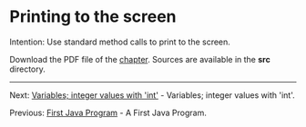 # Printing to the screen

Intention: Use standard method calls to print to the screen.

Download the PDF file of the [chapter](chapter_3.pdf). Sources are available in the <b>src</b> directory.

<hr>

Next: [Variables; integer values with 'int'](chapter_4.md "Variables; integer values with 'int'") -
Variables; integer values with 'int'.

Previous: [First Java Program](chapter_2.md "First Java Program") - A First Java Program.